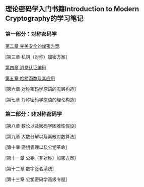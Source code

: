 ## 理论密码学入门书籍Introduction to Modern Cryptography的学习笔记
### 第一部分：对称密码学
[第二章 完美安全的加密方案](Ch2-Perfect-Secret-Encryption.md)

[第三章 私钥（对称）加密方案] 

[第四章 消息认证编码](Ch4-Message-Authentication-Code.pdf)

[第五章 哈希函数及其应用](Ch5-Hash-Functions-and-Application.md)

[第六章 对称密码学原语的实践构造] 

[第七章 对称密码学原语的理论构造]  

### 第二部分：非对称密码学
[第八章 数论以及密码学困难性假设] 

[第九章 大数分解以及离散对数算法] 

[第十章 密钥管理以及公钥革命] 

[第十一章 公钥（非对称）加密方案] 

[第十二章 数字签名系统] 

[第十三章 公钥密码学高级专题]  
